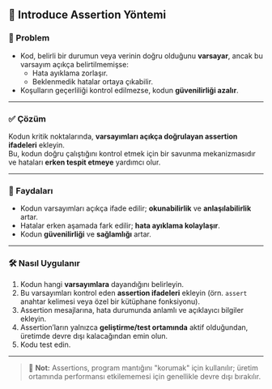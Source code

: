 ## 🧩 Introduce Assertion Yöntemi

### 🐞 Problem

- Kod, belirli bir durumun veya verinin doğru olduğunu **varsayar**, ancak bu varsayım açıkça belirtilmemişse:
  - Hata ayıklama zorlaşır.
  - Beklenmedik hatalar ortaya çıkabilir.
- Koşulların geçerliliği kontrol edilmezse, kodun **güvenilirliği azalır**.

---

### ✅ Çözüm

Kodun kritik noktalarında, **varsayımları açıkça doğrulayan assertion ifadeleri** ekleyin.  
Bu, kodun doğru çalıştığını kontrol etmek için bir savunma mekanizmasıdır ve hataları **erken tespit etmeye** yardımcı olur.

---

### 🌱 Faydaları

- Kodun varsayımları açıkça ifade edilir; **okunabilirlik** ve **anlaşılabilirlik** artar.
- Hatalar erken aşamada fark edilir; **hata ayıklama kolaylaşır**.
- Kodun **güvenilirliği** ve **sağlamlığı** artar.

---

### 🛠️ Nasıl Uygulanır

1. Kodun hangi **varsayımlara** dayandığını belirleyin.
2. Bu varsayımları kontrol eden **assertion ifadeleri** ekleyin (örn. `assert` anahtar kelimesi veya özel bir kütüphane fonksiyonu).
3. Assertion mesajlarına, hata durumunda anlamlı ve açıklayıcı bilgiler ekleyin.
4. Assertion’ların yalnızca **geliştirme/test ortamında** aktif olduğundan, üretimde devre dışı kalacağından emin olun.
5. Kodu test edin.

---

> 🧠 **Not:** Assertions, program mantığını "korumak" için kullanılır; üretim ortamında performansı etkilememesi için genellikle devre dışı bırakılır.



